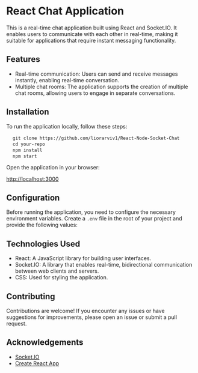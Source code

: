 
<h1>React Chat Application</h1>

<p>This is a real-time chat application built using React and Socket.IO. It enables users to communicate with each other in real-time, making it suitable for applications that require instant messaging functionality.</p>

<h2>Features</h2>

<ul>
  <li>Real-time communication: Users can send and receive messages instantly, enabling real-time conversation.</li>
  <li>Multiple chat rooms: The application supports the creation of multiple chat rooms, allowing users to engage in separate conversations.</li>
</ul>

<h2>Installation</h2>

<p>To run the application locally, follow these steps:</p>

<pre>
  <code>git clone https://github.com/liorarviv1/React-Node-Socket-Chat</code>
  <code>cd your-repo</code>
  <code>npm install</code>
  <code>npm start</code>
</pre>

<p>Open the application in your browser:</p>

<p><a href="http://localhost:3000">http://localhost:3000</a></p>

<h2>Configuration</h2>

<p>Before running the application, you need to configure the necessary environment variables. Create a <code>.env</code> file in the root of your project and provide the following values:</p>



<h2>Technologies Used</h2>

<ul>
  <li>React: A JavaScript library for building user interfaces.</li>
  <li>Socket.IO: A library that enables real-time, bidirectional communication between web clients and servers.</li>
  <li>CSS: Used for styling the application.</li>
</ul>

<h2>Contributing</h2>

<p>Contributions are welcome! If you encounter any issues or have suggestions for improvements, please open an issue or submit a pull request.</p>


<h2>Acknowledgements</h2>

<ul>
  <li><a href="https://socket.io/">Socket.IO</a></li>
  <li><a href="https://create-react-app.dev/">Create React App</a></li>
</ul>
